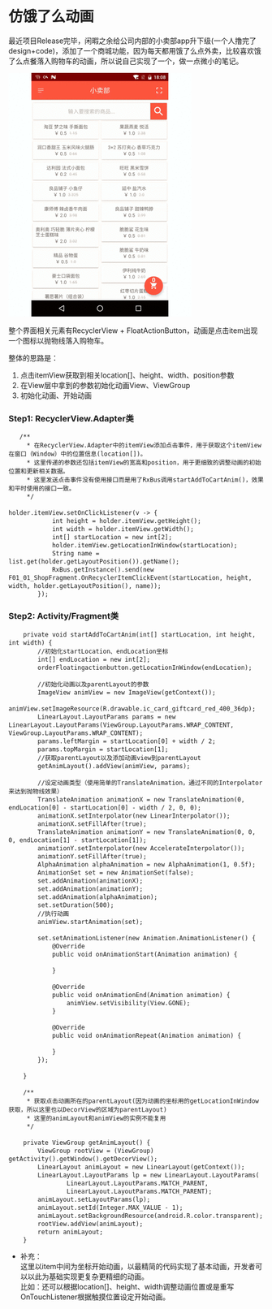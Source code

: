 # 仿饿了么动画

 最近项目Release完毕，闲暇之余给公司内部的小卖部app升下级(一个人撸完了design+code)，添加了一个商城功能，因为每天都用饿了么点外卖，比较喜欢饿了么点餐落入购物车的动画，所以说自己实现了一个，做一点微小的笔记。
 
 ![](https://github.com/xiejinpeng007/LearnNotes/blob/master/ElemeAnim/elemeanim.gif)  
 
 整个界面相关元素有RecyclerView + FloatActionButton，动画是点击item出现一个图标以抛物线落入购物车。
 
 整体的思路是：  
 1. 点击itemView获取到相关location[]、height、width、position参数   
 2. 在View层中拿到的参数初始化动画View、ViewGroup  
 3. 初始化动画、开始动画
   
### Step1:  RecyclerView.Adapter类
```
   /**
     * 在RecyclerView.Adapter中的itemView添加点击事件，用于获取这个itemView在窗口（Window）中的位置信息(location[])。
     * 这里传递的参数还包括itemView的宽高和position，用于更细致的调整动画的初始位置和更新相关数据。
     * 这里发送点击事件没有使用接口而是用了RxBus调用startAddToCartAnim()，效果和平时使用的接口一致。
     */

holder.itemView.setOnClickListener(v -> {
            int height = holder.itemView.getHeight();
            int width = holder.itemView.getWidth();
            int[] startLocation = new int[2];
            holder.itemView.getLocationInWindow(startLocation);
            String name = list.get(holder.getLayoutPosition()).getName();
            RxBus.getInstance().send(new F01_01_ShopFragment.OnRecyclerItemClickEvent(startLocation, height, width, holder.getLayoutPosition(), name));
        });
```

### Step2: Activity/Fragment类

```
    private void startAddToCartAnim(int[] startLocation, int height, int width) {
        //初始化startLocation、endLocation坐标
        int[] endLocation = new int[2];
        orderFloatingactionbutton.getLocationInWindow(endLocation);

        //初始化动画以及parentLayout的参数
        ImageView animView = new ImageView(getContext());
        animView.setImageResource(R.drawable.ic_card_giftcard_red_400_36dp);
        LinearLayout.LayoutParams params = new LinearLayout.LayoutParams(ViewGroup.LayoutParams.WRAP_CONTENT, ViewGroup.LayoutParams.WRAP_CONTENT);
        params.leftMargin = startLocation[0] + width / 2;
        params.topMargin = startLocation[1];
        //获取parentLayout以及添加动画view到parentLayout
        getAnimLayout().addView(animView, params);

        //设定动画类型（使用简单的TranslateAnimation，通过不同的Interpolator来达到抛物线效果）
        TranslateAnimation animationX = new TranslateAnimation(0, endLocation[0] - startLocation[0] - width / 2, 0, 0);
        animationX.setInterpolator(new LinearInterpolator());
        animationX.setFillAfter(true);
        TranslateAnimation animationY = new TranslateAnimation(0, 0, 0, endLocation[1] - startLocation[1]);
        animationY.setInterpolator(new AccelerateInterpolator());
        animationY.setFillAfter(true);
        AlphaAnimation alphaAnimation = new AlphaAnimation(1, 0.5f);
        AnimationSet set = new AnimationSet(false);
        set.addAnimation(animationX);
        set.addAnimation(animationY);
        set.addAnimation(alphaAnimation);
        set.setDuration(500);
        //执行动画
        animView.startAnimation(set);

        set.setAnimationListener(new Animation.AnimationListener() {
            @Override
            public void onAnimationStart(Animation animation) {

            }

            @Override
            public void onAnimationEnd(Animation animation) {
                animView.setVisibility(View.GONE);
            }

            @Override
            public void onAnimationRepeat(Animation animation) {

            }
        });

    }
    
    /**
     * 获取点击动画所在的parentLayout(因为动画的坐标用的getLocationInWindow获取，所以这里也以DecorView的区域为parentLayout)
     * 这里的animLayout和animView的实例不能复用
     */

    private ViewGroup getAnimLayout() {
        ViewGroup rootView = (ViewGroup) getActivity().getWindow().getDecorView();
        LinearLayout animLayout = new LinearLayout(getContext());
        LinearLayout.LayoutParams lp = new LinearLayout.LayoutParams(
                LinearLayout.LayoutParams.MATCH_PARENT,
                LinearLayout.LayoutParams.MATCH_PARENT);
        animLayout.setLayoutParams(lp);
        animLayout.setId(Integer.MAX_VALUE - 1);
        animLayout.setBackgroundResource(android.R.color.transparent);
        rootView.addView(animLayout);
        return animLayout;
    }
```
* 补充：  
这里以item中间为坐标开始动画，以最精简的代码实现了基本动画，开发者可以以此为基础实现更复杂更精细的动画。  
比如：还可以根据location[]、height、width调整动画位置或是重写OnTouchListener根据触摸位置设定开始动画。
